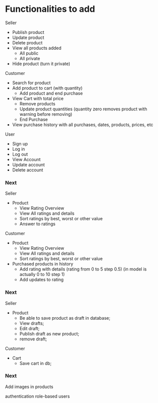# Functionalities to add

Seller

- Publish product
- Update product
- Delete product
- View all products added
  - All public
  - All private
- Hide product (turn it private)

Customer

- Search for product
- Add product to cart (with quantity)
  - Add product and end purchase
- View Cart with total price
  - Remove products
  - Update product quantities (quantity zero removes product with warning before removing)
  - End Purchase
- View purchase history with all purchases, dates, products, prices, etc

User

- Sign up
- Log in
- Log out
- View Account
- Update account
- Delete account

### Next

Seller

- Product
  - View Rating Overview
  - View All ratings and details
  - Sort ratings by best, worst or other value
  - Answer to ratings

Customer

- Product
  - View Rating Overview
  - View All ratings and details
  - Sort ratings by best, worst or other value
- Purchased products in history
  - Add rating with details (rating from 0 to 5 step 0.5) (in model is actually 0 to 10 step 1)
  - Add updates to rating

### Next

Seller

- Product
  - Be able to save product as draft in database;
  - View drafts;
  - Edit draft;
  - Publish draft as new product;
  - remove draft;

Customer

- Cart
  - Save cart in db;

### Next

Add images in products

authentication
role-based users
